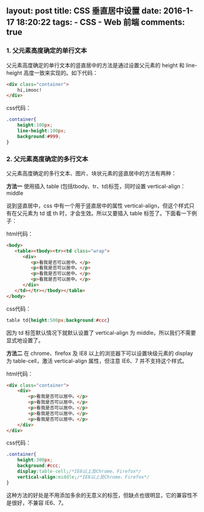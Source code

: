 layout: post
title: CSS 垂直居中设置
date: 2016-1-17 18:20:22
tags: 
	- CSS
	- Web 前端
comments: true
---
### **1. 父元素高度确定的单行文本** ###
父元素高度确定的单行文本的竖直居中的方法是通过设置父元素的 height 和 line-height 高度一致来实现的。如下代码：
```html
<div class="container">
    hi,imooc!
</div>
```
css代码：
```css
.container{
    height:100px;
    line-height:100px;
    background:#999;
}
```

<!--more-->

### **2. 父元素高度确定的多行文本** ###
父元素高度确定的多行文本、图片、块状元素的竖直居中的方法有两种：

**方法一**
使用插入 table (包括tbody、tr、td)标签，同时设置 vertical-align：middle

说到竖直居中，css 中有一个用于竖直居中的属性 vertical-align，但这个样式只有在父元素为 td 或 th 时，才会生效。所以又要插入 table 标签了。下面看一下例子：

html代码：
```html
<body>
   <table><tbody><tr><td class="wrap">
      <div>
         <p>看我是否可以居中。</p>
         <p>看我是否可以居中。</p>
         <p>看我是否可以居中。</p>
         <p>看我是否可以居中。</p>
      </div>
   </td></tr></tbody></table>
</body>
```
css代码：
```css
table td{height:500px;background:#ccc}
```
因为 td 标签默认情况下就默认设置了 vertical-align 为 middle，所以我们不需要显式地设置了。

**方法二**
在 chrome、firefox 及 IE8 以上的浏览器下可以设置块级元素的 display 为 table-cell，激活 vertical-align 属性，但注意 IE6、7 并不支持这个样式。

html代码：
```html
<div class="container">
    <div>
        <p>看我是否可以居中。</p>
        <p>看我是否可以居中。</p>
        <p>看我是否可以居中。</p>
        <p>看我是否可以居中。</p>
        <p>看我是否可以居中。</p>
    </div>
</div>
```
css代码：
```css
.container{
    height:300px;
    background:#ccc;
    display:table-cell;/*IE8以上及Chrome、Firefox*/
    vertical-align:middle;/*IE8以上及Chrome、Firefox*/
}
```
这种方法的好处是不用添加多余的无意义的标签，但缺点也很明显，它的兼容性不是很好，不兼容 IE6、7。
 

 